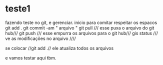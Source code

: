 # teste1
fazendo teste no git, e gerenciar.
inicio para comitar
respeitar os espacos
git add .
git commit -am " arquivo "
git pull /// esse puxa o arquivo do git hub///
git push /// esse empurra os arquivos para o git hub///
gis status /// ve as modificações no arquivo ////

se colocar //git add .// ele atualiza todos os arquivos 


e vamos testar aqui tbm.